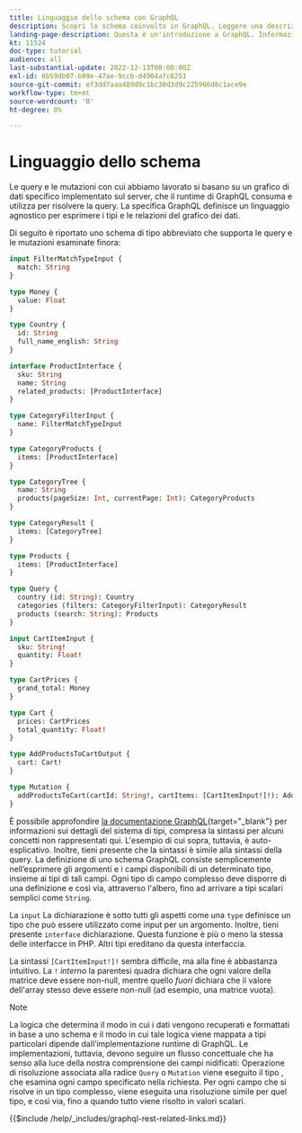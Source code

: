 ```yaml
---
title: Linguaggio dello schema con GraphQL
description: Scopri lo schema coinvolto in GraphQL. Leggere una descrizione dello schema, insieme ad alcuni pattern e modi interessanti per leggere lo schema.
landing-page-description: Questa è un'introduzione a GraphQL. Informazioni sullo schema e su come interpretare alcuni degli elementi
kt: 11524
doc-type: tutorial
audience: all
last-substantial-update: 2022-12-13T00:00:00Z
exl-id: 6b59db07-b99e-47ae-9ccb-d4904afc8251
source-git-commit: ef3dd7aaa409d9c1bc30d3d9c225966d8c1ace9e
workflow-type: tm+mt
source-wordcount: '0'
ht-degree: 0%

---
```


# Linguaggio dello schema

Le query e le mutazioni con cui abbiamo lavorato si basano su un grafico di dati specifico implementato sul server, che il runtime di GraphQL consuma e utilizza per risolvere la query. La specifica GraphQL definisce un linguaggio agnostico per esprimere i tipi e le relazioni del grafico dei dati.

Di seguito è riportato uno schema di tipo abbreviato che supporta le query e le mutazioni esaminate finora:

```graphql
input FilterMatchTypeInput {
  match: String
}

type Money {
  value: Float
}

type Country {
  id: String
  full_name_english: String
}

interface ProductInterface {
  sku: String
  name: String
  related_products: [ProductInterface]
}

type CategoryFilterInput {
  name: FilterMatchTypeInput
}

type CategoryProducts {
  items: [ProductInterface]
}

type CategoryTree {
  name: String
  products(pageSize: Int, currentPage: Int): CategoryProducts
}

type CategoryResult {
  items: [CategoryTree]
}

type Products {
  items: [ProductInterface]
}

type Query {
  country (id: String): Country
  categories (filters: CategoryFilterInput): CategoryResult
  products (search: String): Products
}

input CartItemInput {
  sku: String!
  quantity: Float!
}

type CartPrices {
  grand_total: Money
}

type Cart {
  prices: CartPrices
  total_quantity: Float!
}

type AddProductsToCartOutput {
  cart: Cart!
}

type Mutation {
  addProductsToCart(cartId: String!, cartItems: [CartItemInput!]!): AddProductsToCartOutput
}
```

È possibile approfondire [la documentazione GraphQL](https://graphql.org/learn/schema/){target="_blank"} per informazioni sui dettagli del sistema di tipi, compresa la sintassi per alcuni concetti non rappresentati qui. L&#39;esempio di cui sopra, tuttavia, è auto-esplicativo. Inoltre, tieni presente che la sintassi è simile alla sintassi della query. La definizione di uno schema GraphQL consiste semplicemente nell’esprimere gli argomenti e i campi disponibili di un determinato tipo, insieme ai tipi di tali campi. Ogni tipo di campo complesso deve disporre di una definizione e così via, attraverso l&#39;albero, fino ad arrivare a tipi scalari semplici come `String`.

La `input` La dichiarazione è sotto tutti gli aspetti come una `type` definisce un tipo che può essere utilizzato come input per un argomento. Inoltre, tieni presente `interface` dichiarazione. Questa funzione è più o meno la stessa delle interfacce in PHP. Altri tipi ereditano da questa interfaccia.

La sintassi `[CartItemInput!]!` sembra difficile, ma alla fine è abbastanza intuitivo. La `!` _interno_ la parentesi quadra dichiara che ogni valore della matrice deve essere non-null, mentre quello _fuori_ dichiara che il valore dell&#39;array stesso deve essere non-null (ad esempio, una matrice vuota).

>[!NOTE]
>
>La logica che determina il modo in cui i dati vengono recuperati e formattati in base a uno schema e il modo in cui tale logica viene mappata a tipi particolari dipende dall’implementazione runtime di GraphQL. Le implementazioni, tuttavia, devono seguire un flusso concettuale che ha senso alla luce della nostra comprensione dei campi nidificati: Operazione di risoluzione associata alla radice `Query` o `Mutation` viene eseguito il tipo , che esamina ogni campo specificato nella richiesta. Per ogni campo che si risolve in un tipo complesso, viene eseguita una risoluzione simile per quel tipo, e così via, fino a quando tutto viene risolto in valori scalari.

{{$include /help/_includes/graphql-rest-related-links.md}}
